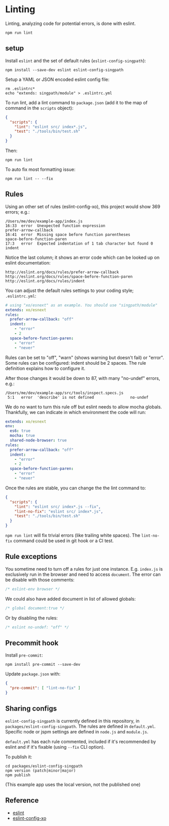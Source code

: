 # Linting

Linting, analyzing code for potential errors, is done with eslint.
```shell
npm run lint
```


## setup

Install `eslint` and the set of default rules (`eslint-config-singpath`):
```shell
npm install --save-dev eslint eslint-config-singpath
```

Setup a YAML or JSON encoded eslint config file:
```shell
rm .eslintrc*
echo "extends: singpath/module" > .eslintrc.yml
```

To run lint, add a lint command to `package.json` (add it to the map of command
in the `scripts` object):
```json
{
  "scripts": {
    "lint": "eslint src/ index*.js",
    "test": "./tools/bin/test.sh"
  }
}
```

Then:
```shell
npm run lint
```

To auto fix most formatting issue:
```shell
npm run lint -- --fix
```


## Rules

Using an other set of rules (eslint-config-xo), this project would show
369 errors; e.g.:

    /Users/me/dev/example-app/index.js
    16:33  error  Unexpected function expression                       prefer-arrow-callback
    16:41  error  Missing space before function parentheses            space-before-function-paren
    17:3   error  Expected indentation of 1 tab character but found 0  indent


Notice the last column; it shows an error code which can be looked up on eslint
documentation:

    http://eslint.org/docs/rules/prefer-arrow-callback
    http://eslint.org/docs/rules/space-before-function-paren
    http://eslint.org/docs/rules/indent


You can adjust the default rules settings to your coding style; `.eslintrc.yml`:
```yml
# using "xo/esnext" as an example. You should use "singpath/module"
extends: xo/esnext
rules:
  prefer-arrow-callback: "off"
  indent:
    - "error"
    - 2
  space-before-function-paren:
    - "error"
    - "never"
```

Rules can be set to "off", "warn" (shows warning but doesn't fail) or "error".
Some rules can be configured: indent should be 2 spaces. The rule definition
explains how to configure it.

After those changes it would be down to 87, with many "no-undef" errors, e.g.:

    /Users/me/dev/example-app/src/tools/inspect.specs.js
     5:1   error  'describe' is not defined                no-undef

We do no want to turn this rule off but eslint needs to allow mocha globals.
Thankfully, we can indicate in which environment the code will run:
```yaml
extends: xo/esnext
env:
  es6: true
  mocha: true
  shared-node-browser: true
rules:
  prefer-arrow-callback: "off"
  indent:
    - "error"
    - 2
  space-before-function-paren:
    - "error"
    - "never"
```

Once the rules are stable, you can change the the lint command to:
```json
{
  "scripts": {
    "lint": "eslint src/ index*.js --fix",
    "lint-no-fix": "eslint src/ index*.js",
    "test": "./tools/bin/test.sh"
  }
}
```

`npm run lint` will fix trivial errors (like trailing white spaces). The
`lint-no-fix` command could be used in git hook or a CI test.


## Rule exceptions

You sometime need to turn off a rules for just one instance. E.g. `index.js` is
exclusively run in the browser and need to access `document`. The error can be
disable with those comments:
```js
/* eslint-env browser */
```

We could also have added document in list of allowed globals:
```js
/* global document:true */
```

Or by disabling the rules:
```js
/* eslint no-undef: "off" */
```


## Precommit hook

Install `pre-commit`:
```
npm install pre-commit --save-dev
```

Update `package.json` with:
```json
{
  "pre-commit": [ "lint-no-fix" ]
}
```


## Sharing configs

`eslint-config-singpath` is currently defined in this repository, in
`packages/eslint-config-singpath`. The rules are defined in `default.yml`.
Specific node or jspm settings are defined in `node.js` and `module.js`.

`default.yml` has each rule commented, included if it's recommended by eslint
and if it's fixable (using `--fix` CLI option).

To publish it:
```
cd packages/eslint-config-singpath
npm version (patch|minor|major)
npm publish
```

(This example app uses the local version, not the published one)


## Reference

- [eslint](http://eslint.org/)
- [eslint-config-xo](https://github.com/sindresorhus/eslint-config-xo)
